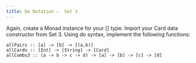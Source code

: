 ```yaml
---
title: Do Notation –  Set 3
---
```


Again, create a Monad instance for your [] type. Import your Card data constructor from Set 3. Using do syntax, implement the following functions:

	allPairs :: [a] -> [b] -> [(a,b)]
	allCards :: [Int] -> [String] -> [Card]
	allCombs3 :: (a -> b -> c -> d) -> [a] -> [b] -> [c] -> [d]

